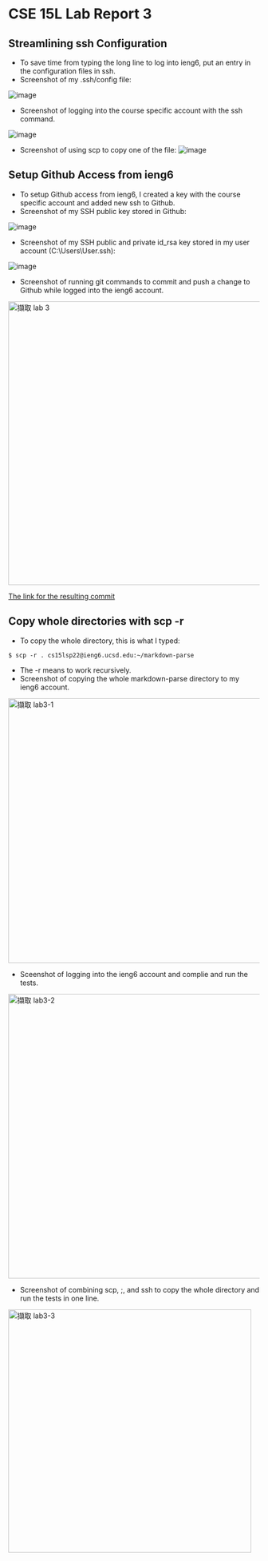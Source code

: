 # CSE 15L Lab Report 3
## Streamlining ssh Configuration
- To save time from typing the long line to log into ieng6, put an entry in the configuration files in ssh. 
- Screenshot of my .ssh/config file:

![image](https://user-images.githubusercontent.com/103228511/167316849-d34eb0a2-5af6-4cb1-aa7a-07cd8738a190.png)

- Screenshot of logging into the course specific account with the ssh command.

![image](https://user-images.githubusercontent.com/103228511/167317056-2d5ecf89-7aab-4650-ac4b-217a55f1aa49.png)

- Screenshot of using scp to copy one of the file:
![image](https://user-images.githubusercontent.com/103228511/167317296-89126910-a273-4113-b342-045e43495f9f.png)

## Setup Github Access from ieng6
- To setup Github access from ieng6, I created a key with the course specific account and added new ssh to Github. 
- Screenshot of my SSH public key stored in Github:

![image](https://user-images.githubusercontent.com/103228511/167319660-c188d376-3cc6-4b84-99e6-7e65d340f418.png)

- Screenshot of my SSH public and private id_rsa key stored in my user account (C:\Users\User\.ssh):

![image](https://user-images.githubusercontent.com/103228511/167319784-3287dd32-718d-43c6-b02e-ebe938dece63.png)

- Screenshot of running git commands to commit and push a change to Github while logged into the ieng6 account.

<img width="568" alt="擷取 lab 3" src="https://user-images.githubusercontent.com/103228511/168523921-29a3eb98-a63a-40d2-9716-841c94788f6d.PNG">

[The link for the resulting commit](https://github.com/JasmineYang1120/cse15l-lab-reports/commit/ba62b9966a1db51d4d6725b402638d7cd80ab6c7)

## Copy whole directories with scp -r
- To copy the whole directory, this is what I typed:
```
$ scp -r . cs15lsp22@ieng6.ucsd.edu:~/markdown-parse
```
- The -r means to work recursively. 
- Screenshot of copying the whole markdown-parse directory to my ieng6 account.

<img width="530" alt="擷取 lab3-1" src="https://user-images.githubusercontent.com/103228511/168523588-07fc0ec2-ffda-4bdc-ad36-633a6914d5a1.PNG">

- Sceenshot of logging into the ieng6 account and complie and run the tests.

<img width="570" alt="擷取 lab3-2" src="https://user-images.githubusercontent.com/103228511/168523554-b3f9250b-bd2e-4a29-b0d8-857972d9d4e7.PNG">

- Screenshot of combining scp, ;, and ssh to copy the whole directory and run the tests in one line.

<img width="487" alt="擷取 lab3-3" src="https://user-images.githubusercontent.com/103228511/168523810-1e5f41f8-4e79-4d51-9387-77abb7157cc8.PNG">


